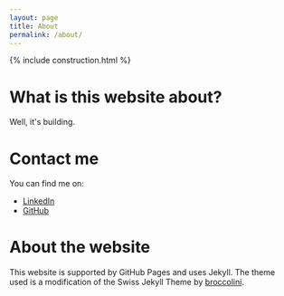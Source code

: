 ```yaml
---
layout: page
title: About
permalink: /about/
---
```


<!-- placed here to keep it, script relatex to Tex render
<script type="text/x-mathjax-config">
  MathJax.Hub.Config({
    extensions: [
      "MathMenu.js",
      "MathZoom.js",
      "AssistiveMML.js",
      "a11y/accessibility-menu.js"
    ],
    jax: ["input/TeX", "output/CommonHTML"],
    TeX: {
      extensions: [
        "AMSmath.js",
        "AMSsymbols.js",
        "noErrors.js",
        "noUndefined.js",
      ]
    }
  });
</script>

-->

{% include construction.html %}

# What is this website about?

Well, it's building.

# Contact me

You can find me on:
- <a href="https://www.linkedin.com/in/stephanefevrier/" target="_blank">LinkedIn</a>
- <a href="https://github.com/stephanefevrier" target="_blank">GitHub</a>

# About the website

This website is supported by GitHub Pages and uses Jekyll. The theme used is a modification of the Swiss Jekyll Theme by <a href="https://github.com/broccolini/swiss" target="_blank">broccolini</a>. 

